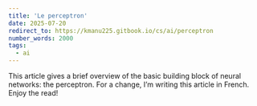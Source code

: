 ```yaml
---
title: 'Le perceptron'
date: 2025-07-20
redirect_to: https://kmanu225.gitbook.io/cs/ai/perceptron
number_words: 2000
tags:
  - ai
---
```


This article gives a brief overview of the basic building block of neural networks: the perceptron. For a change, I’m writing this article in French. Enjoy the read!
